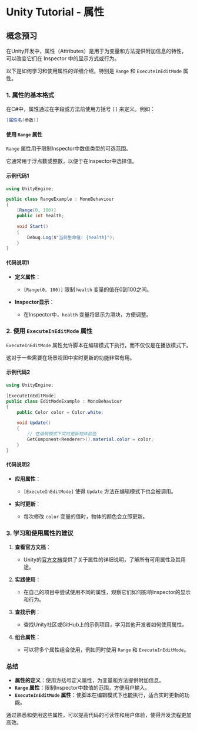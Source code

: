 # Unity Tutorial - 属性

## 概念预习

在Unity开发中，属性（Attributes）是用于为变量和方法提供附加信息的特性，可以改变它们在 Inspector 中的显示方式或行为。

以下是如何学习和使用属性的详细介绍，特别是 `Range` 和 `ExecuteInEditMode` 属性。

### 1. 属性的基本格式

在C#中，属性通过在字段或方法前使用方括号 `[]` 来定义。例如：

```csharp
[属性名(参数)]
```

#### 使用 `Range` 属性

`Range` 属性用于限制Inspector中数值类型的可选范围。

它通常用于浮点数或整数，以便于在Inspector中选择值。

#### 示例代码1

```csharp
using UnityEngine;

public class RangeExample : MonoBehaviour
{
    [Range(0, 100)]
    public int health;

    void Start()
    {
        Debug.Log($"当前生命值: {health}");
    }
}
```

#### 代码说明1

- **定义属性**：
  - `[Range(0, 100)]` 限制 `health` 变量的值在0到100之间。
  
- **Inspector显示**：
  - 在Inspector中，`health` 变量将显示为滑块，方便调整。

### 2. 使用 `ExecuteInEditMode` 属性

`ExecuteInEditMode` 属性允许脚本在编辑模式下执行，而不仅仅是在播放模式下。

这对于一些需要在场景视图中实时更新的功能非常有用。

#### 示例代码2

```csharp
using UnityEngine;

[ExecuteInEditMode]
public class EditModeExample : MonoBehaviour
{
    public Color color = Color.white;

    void Update()
    {
        // 在编辑模式下实时更新物体颜色
        GetComponent<Renderer>().material.color = color;
    }
}
```

#### 代码说明2

- **应用属性**：
  - `[ExecuteInEditMode]` 使得 `Update` 方法在编辑模式下也会被调用。
  
- **实时更新**：
  - 每次修改 `color` 变量的值时，物体的颜色会立即更新。

### 3. 学习和使用属性的建议

1. **查看官方文档**：
   - Unity的[官方文档](https://docs.unity3d.com/ScriptReference/)提供了关于属性的详细说明，了解所有可用属性及其用途。

2. **实践使用**：
   - 在自己的项目中尝试使用不同的属性，观察它们如何影响Inspector的显示和行为。

3. **查找示例**：
   - 查找Unity社区或GitHub上的示例项目，学习其他开发者如何使用属性。

4. **组合属性**：
   - 可以将多个属性组合使用，例如同时使用 `Range` 和 `ExecuteInEditMode`。

### 总结

- **属性的定义**：使用方括号定义属性，为变量和方法提供附加信息。
- **`Range` 属性**：限制Inspector中数值的范围，方便用户输入。
- **`ExecuteInEditMode` 属性**：使脚本在编辑模式下也能执行，适合实时更新的功能。

通过熟悉和使用这些属性，可以提高代码的可读性和用户体验，使得开发流程更加高效。
